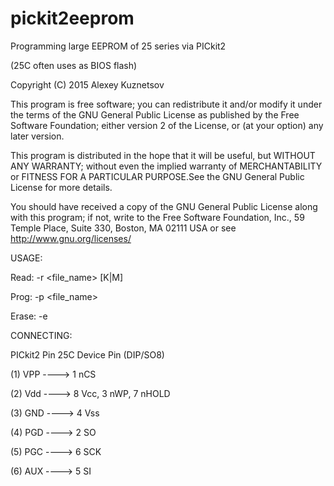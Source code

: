 # pickit2eeprom
Programming large EEPROM of 25 series via PICkit2

(25C often uses as BIOS flash)

Copyright (C) 2015 Alexey Kuznetsov

This program is free software; you can redistribute it and/or modify
it under the terms of the GNU General Public License as published by
the Free Software Foundation; either version 2 of the License, or
(at your option) any later version.

This program is distributed in the hope that it will be useful,
but WITHOUT ANY WARRANTY; without even the implied warranty of
MERCHANTABILITY or FITNESS FOR A PARTICULAR PURPOSE.See the
GNU General Public License for more details.

You should have received a copy of the GNU General Public License
along with this program; if not, write to the Free Software
Foundation, Inc., 59 Temple Place, Suite 330, Boston, MA 02111 USA
or see <http://www.gnu.org/licenses/>

 USAGE:

Read:	-r <file_name> <size>[K|M]

Prog:	-p <file_name>

Erase:	-e

 CONNECTING:
  
PICkit2 Pin   25C Device Pin (DIP/SO8)

(1) VPP ----> 1 nCS

(2) Vdd ----> 8 Vcc, 3 nWP, 7 nHOLD

(3) GND ----> 4 Vss

(4) PGD ----> 2 SO

(5) PGC ----> 6 SCK

(6) AUX ----> 5 SI
